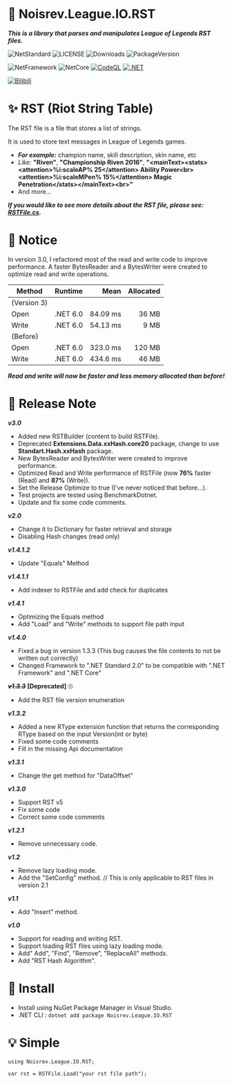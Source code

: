 ﻿# 📖 Noisrev.League.IO.RST

***This is a library that parses and manipulates League of Legends RST files.***

![NetStandard](https://img.shields.io/badge/.Net%20Standard-v2.0-brightgreen) ![LICENSE](https://img.shields.io/github/license/noisrev/noisrev.league.io.rst) ![Downloads](https://img.shields.io/nuget/dt/noisrev.league.io.rst) ![PackageVersion](https://img.shields.io/nuget/v/noisrev.league.io.rst)

![NetFramework](https://img.shields.io/badge/.Net%20Framework->=4.6.1-green) ![NetCore](https://img.shields.io/badge/.Net%20Core->=v2.0-blue) [![CodeQL](https://github.com/Noisrev/Noisrev.League.IO.RST/actions/workflows/codeql-analysis.yml/badge.svg)](https://github.com/Noisrev/Noisrev.League.IO.RST/actions/workflows/codeql-analysis.yml) [![.NET](https://github.com/Noisrev/Noisrev.League.IO.RST/actions/workflows/dotnet.yml/badge.svg)](https://github.com/Noisrev/Noisrev.League.IO.RST/actions/workflows/dotnet.yml)

[![Bilibili](https://img.shields.io/badge/dynamic/json?color=ff69b4&label=bilibili&query=%24.data.totalSubs&url=https%3A%2F%2Fapi.spencerwoo.com%2Fsubstats%2F%3Fsource%3Dbilibili%26queryKey%3D176863848)](https://space.bilibili.com/176863848)

# ✨ RST (Riot String Table) 
The RST file is a file that stores a list of strings.

It is used to store text messages in League of Legends games.
- ***For example:*** champion name, skill description, skin name, etc
- *Like:* **"Riven"**, **"Championship Riven 2016"**, **"\<mainText>\<stats>\<attention>%i:scaleAP% 25\</attention> Ability Power\<br>\<attention>%i:scaleMPen% 15%\</attention> Magic Penetration\</stats>\</mainText>\<br>"**
- And more...

***If you would like to see more details about the RST file, please see: [RSTFile.cs](Noisrev.League.IO.RST/RSTFile.cs).***

# 📢 Notice

In version 3.0, I refactored most of the read and write code to improve performance.
A faster BytesReader and a BytesWriter were created to optimize read and write operations.

| Method |              Runtime |      Mean | Allocated |
|------- |--------------------- |----------:|----------:|
| (Version 3)
|   Open |             .NET 6.0 |  84.09 ms |     36 MB |
|  Write |             .NET 6.0 |  54.13 ms |      9 MB |
| (Before)
|   Open |             .NET 6.0 |  323.0 ms |    120 MB |
|  Write |             .NET 6.0 |  434.6 ms |     46 MB |

***Read and write will now be faster and less memory allocated than before!***

# 🎉 Release Note

***v3.0***
- Added new RSTBuilder (content to build RSTFile).
- Deprecated **Extensions.Data.xxHash.core20** package, change to use **Standart.Hash.xxHash** package.
- New BytesReader and BytesWriter were created to improve performance.
- Optimized Read and Write performance of RSTFile (now **76%** faster (Read) and **87%** (Write)).
- Set the Release Optimize to true (I've never noticed that before...).
- Test projects are tested using BenchmarkDotnet.
- Update and fix some code comments.

***v2.0***
- Change it to Dictionary for faster retrieval and storage
- Disabling Hash changes (read only)

***v1.4.1.2***
- Update "Equals" Method

***v1.4.1.1***
- Add indexer to RSTFile and add check for duplicates

***v1.4.1***
- Optimizing the Equals method
- Add "Load" and "Write" methods to support file path input

***v1.4.0***
- Fixed a bug in version 1.3.3 (This bug causes the file contents to not be written out correctly)
- Changed Framework to ".NET Standard 2.0" to be compatible with ".NET Framework" and ".NET Core"

***~~v1.3.3~~*** **[Deprecated]** 🙄
- Add the RST file version enumeration

***v1.3.2***
- Added a new RType extension function that returns the corresponding RType based on the input Version(int or byte)
- Fixed some code comments
- Fill in the missing Api documentation

***v1.3.1***
- Change the get method for "DataOffset"

***v1.3.0***
- Support RST v5
- Fix some code
- Correct some code comments

***v1.2.1***
- Remove unnecessary code.

***v1.2***
- Remove lazy loading mode.
- Add the "SetConfig" method. // This is only applicable to RST files in version 2.1

***v1.1***
- Add "Insert" method.

***v1.0***
- Support for reading and writing RST.
- Support loading RST files using lazy loading mode.
- Add" Add", "Find", "Remove", "ReplaceAll" methods.
- Add "RST Hash Algorithm".

# 🚀 Install
- Install using NuGet Package Manager in Visual Studio.
- .NET CLI : `dotnet add package Noisrev.League.IO.RST`

# 💡 Simple
```
using Noisrev.League.IO.RST;

var rst = RSTFile.Load("your rst file path");
```
